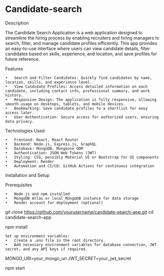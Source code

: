 # Candidate-search

Description

The Candidate Search Application is a web application designed to streamline the hiring process by enabling recruiters and hiring managers to search, filter, and manage candidate profiles efficiently. This app provides an easy-to-use interface where users can view candidate details, filter candidates based on skills, experience, and location, and save profiles for future reference.

Features

	•	Search and Filter Candidates: Quickly find candidates by name, location, skills, and experience level.
	•	View Candidate Profiles: Access detailed information on each candidate, including contact info, professional summary, and work history.
	•	Responsive Design: The application is fully responsive, allowing smooth usage on desktops, tablets, and mobile devices.
	•	Bookmarking: Save candidate profiles to a shortlist for easy access later.
	•	User Authentication: Secure access for authorized users, ensuring data privacy.

Technologies Used

	•	Frontend: React, React Router
	•	Backend: Node.js, Express.js, GraphQL
	•	Database: MongoDB, Mongoose ODM
	•	Authentication: JSON Web Tokens (JWT)
	•	Styling: CSS, possibly Material UI or Bootstrap for UI components
	•	Deployment: Render
	•	Automation and CI/CD: GitHub Actions for continuous integration

Installation and Setup

Prerequisites

	•	Node.js and npm installed
	•	MongoDB Atlas or local MongoDB instance for data storage
	•	Render account for deployment (optional)

 git clone https://github.com/yourusername/candidate-search-app.git
cd candidate-search-app

npm install 

	Set up environment variables:
	•	Create a .env file in the root directory.
	•	Add necessary environment variables for database connection, JWT secret, and any API keys if required.

 MONGO_URI=your_mongo_uri
JWT_SECRET=your_jwt_secret

npm start
